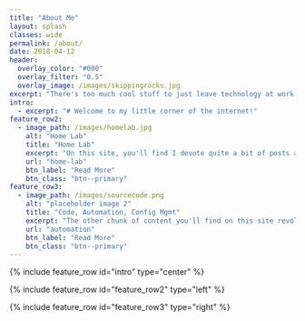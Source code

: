 ```yaml
---
title: "About Me"
layout: splash
classes: wide
permalink: /about/
date: 2018-04-12
header:
  overlay_color: "#000"
  overlay_filter: "0.5"
  overlay_image: /images/skippingrocks.jpg
excerpt: "There's too much cool stuff to just leave technology at work - Let's try to see what we can do on our own time."
intro: 
  - excerpt: "# Welcome to my little corner of the internet!"
feature_row2:
  - image_path: /images/homelab.jpg
    alt: "Home Lab"
    title: "Home Lab"
    excerpt: "On this site, you'll find I devote quite a bit of posts about my home lab. My current setup is a combination of HP DL360G5 servers and a 6TB Synology storage device. This lab lets me explore technology that is either unavailable to me at work, or with a freedom I would otherwise note enjoy."
    url: "home-lab"
    btn_label: "Read More"
    btn_class: "btn--primary"
feature_row3:
  - image_path: /images/sourcecode.png
    alt: "placeholder image 2"
    title: "Code, Automation, Config Mgmt"
    excerpt: "The other chunk of content you'll find on this site revolves around code, automation, and configuration management. I find the best way to automate something tedious is to give it to the laziest engineer you can find. I was that engineer (and probably still am) for the bulk of my career. Wanting to find the right way to automate things has served me well."
    url: "automation"
    btn_label: "Read More"
    btn_class: "btn--primary"
---
```



{% include feature_row id="intro" type="center" %}

{% include feature_row id="feature_row2" type="left" %}

{% include feature_row id="feature_row3" type="right" %}

